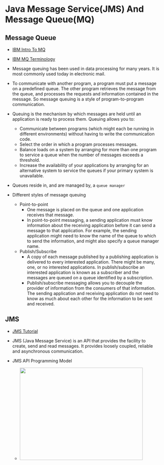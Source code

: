 # Java Message Service(JMS) And Message Queue(MQ)
## Message Queue
- [IBM Intro To MQ](https://www.ibm.com/support/knowledgecenter/en/SSFKSJ_8.0.0/com.ibm.mq.pro.doc/q002620_.htm)
- [IBM MQ Terminology](https://www.ibm.com/support/knowledgecenter/SSFKSJ_8.0.0/com.ibm.mq.pro.doc/q002640_.htm#q002640___Message)

- Message queuing has been used in data processing for many years. It is most commonly used today in electronic mail.
- To communicate with another program, a program must put a message on a predefined queue. The other program retrieves the message from the queue, and processes the requests and information contained in the message. So message queuing is a style of program-to-program communication.
- Queuing is the mechanism by which messages are held until an application is ready to process them. Queuing allows you to:
  - Communicate between programs (which might each be running in different environments) without having to write the communication code.
  - Select the order in which a program processes messages.
  - Balance loads on a system by arranging for more than one program to service a queue when the number of messages exceeds a threshold.
  - Increase the availability of your applications by arranging for an alternative system to service the queues if your primary system is unavailable.
- Queues reside in, and are managed by, a `queue manager`
- Different styles of message queuing
  - Point-to-point
    - One message is placed on the queue and one application receives that message.
    - In point-to-point messaging, a sending application must know information about the receiving application before it can send a message to that application. For example, the sending application might need to know the name of the queue to which to send the information, and might also specify a queue manager name.
  - Publish/Subscribe
    - A copy of each message published by a publishing application is delivered to every interested application. There might be many, one, or no interested applications. In publish/subscribe an interested application is known as a subscriber and the messages are queued on a queue identified by a subscription.
    - Publish/subscribe messaging allows you to decouple the provider of information from the consumers of that information. The sending application and receiving application do not need to know as much about each other for the information to be sent and received.

## JMS
- [JMS Tutorial](https://howtodoinjava.com/jms/jms-java-message-service-tutorial/#need)

- JMS (Java Message Service) is an API that provides the facility to create, send and read messages. It provides loosely coupled, reliable and asynchronous communication.
- JMS API Programming Model
  - <img src="https://cdn2.howtodoinjava.com/wp-content/uploads/2016/04/JMS-API-Programming-Model.png" width="400" height="300">
